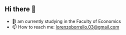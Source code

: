 ## Hi there 👋

- 🔭I am currently studying in the Faculty of Economics
- 📫 How to reach me: lorenzoborrello.03@gmail.com
